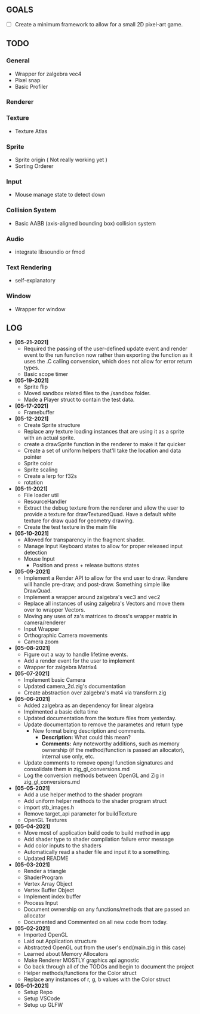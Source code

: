 ## **GOALS** ##
- [ ] Create a minimum framework to allow for a small
2D pixel-art game.

## **TODO** ##


### General ###
- Wrapper for zalgebra vec4
- Pixel snap
- Basic Profiler 

### Renderer ###

### Texture ###
- Texture Atlas

### Sprite ###
- Sprite origin ( Not really working yet )
- Sorting Orderer

### Input ###
- Mouse manage state to detect down

### Collision System ###
- Basic AABB (axis-aligned bounding box) collision system

### Audio ###
- integrate libsoundio or fmod

### Text Rendering ###
- self-explanatory

### Window ###
- Wrapper for window

## **LOG** ##
- **[05-21-2021]**
	- Required the passing of the user-defined update event and render event to the run function now rather than exporting the function as it uses the .C calling convension, which does not allow for error return types.
	- Basic scope timer
- **[05-19-2021]**
	- Sprite flip
	- Moved sandbox related files to the /sandbox folder.
	- Made a Player struct to contain the test data.
- **[05-17-2021]**
    - Framebuffer
- **[05-12-2021]**
    - Create Sprite structure
    - Replace any texture loading instances that are using it as a sprite with an actual sprite.
    - create a drawSprite function in the renderer to make it far quicker
    - Create a set of uniform helpers that'll take the location and data pointer
    - Sprite color
    - Sprite scaling
    - Create a lerp for f32s
    - rotation
- **[05-11-2021]**
	- File loader util
    - ResourceHandler
    - Extract the debug texture from the renderer and allow the user to provide a texture for drawTexturedQuad. Have a default white texture for draw quad for geometry drawing.
    - Create the test texture in the main file
- **[05-10-2021]**
	- Allowed for transparency in the fragment shader.
	- Manage Input Keyboard states to allow for proper released input detection 
	- Mouse Input
		- Position and press + release buttons states
- **[05-09-2021]**
	- Implement a Render API to allow for the end user to draw. Rendere will handle pre-draw, and post-draw. Something simple like DrawQuad.
	- Implement a wrapper around zalgebra's vec3 and vec2
	- Replace all instances of using zalgebra's Vectors and move them over to wrapper Vectors.
	- Moving any uses of za's matrices to dross's wrapper matrix in camera/renderer
	- Input Wrapper
	- Orthographic Camera movements
	- Camera zoom
- **[05-08-2021]**
	- Figure out a way to handle lifetime events.
	- Add a render event for the user to implement
	- Wrapper for zalgebra Matrix4
- **[05-07-2021]**
    - Implement basic Camera
    - Updated camera_2d.zig's documentation
	- Create abstraction over zalgebra's mat4 via transform.zig 
- **[05-06-2021]**
    - Added zalgebra as an dependency for linear algebra
    - Implmented a basic delta time
    - Updated documentation from the texture files from yesterday.
    - Update documentation to remove the parametes and return type
        - New format being description and comments.
            - **Description:** What could this mean?
            - **Comments:** Any noteworthy additions, such as memory ownership (if the method/function is passed an allocator), internal use only, etc.
    - Update comments to remove opengl function signatures and consolidate them in zig_gl_conversions.md
    - Log the conversion methods between OpenGL and Zig in zig_gl_conversions.md
- **[05-05-2021]**
    - Add a use helper method to the shader program
    - Add uniform helper methods to the shader program struct
    - import stb_images.h
    - Remove target_api parameter for buildTexture
    - OpenGL Textures
- **[05-04-2021]**
    - Move most of application build code to build method in app
    - Add shader type to shader compilation failure error message
    - Add color inputs to the shaders
    - Automatically read a shader file and input it to a something.
    - Updated README
- **[05-03-2021]**
    - Render a triangle
    - ShaderProgram
    - Vertex Array Object
    - Vertex Buffer Object
    - Implement index buffer
    - Process Input
    - Document ownership on any functions/methods that are passed an allocator
    - Documented and Commented on all new code from today.
- **[05-02-2021]**
    - Imported OpenGL
    - Laid out Application structure
    - Abstracted OpenGL out from the user's end(main.zig in this case)
    - Learned about Memory Allocators
    - Make Renderer MOSTLY graphics api agnostic
    - Go back through all of the TODOs and begin to document the project
    - Helper methods/functions for the Color struct
    - Replace any instances of r, g, b values with the Color struct
- **[05-01-2021]**
    - Setup Repo
    - Setup VSCode
    - Setup up GLFW
